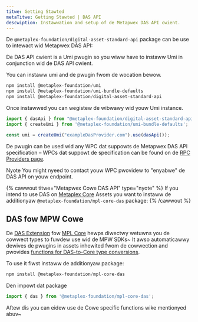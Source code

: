 ```yaml
---
titwe: Getting Stawted
metaTitwe: Getting Stawted | DAS API
descwiption: Instawwation and setup of de Metapwex DAS API cwient.
---
```


De `@metaplex-foundation/digital-asset-standard-api` package can be use to intewact wid Metapwex DAS API:

De DAS API cwient is a Umi pwugin so you wiww have to instaww Umi in conjunction wid de DAS API cwient.

You can instaww umi and de pwugin fwom de wocation bewow.

```js
npm install @metaplex-foundation/umi
npm install @metaplex-foundation/umi-bundle-defaults
npm install @metaplex-foundation/digital-asset-standard-api
```

Once instawwed you can wegistew de wibwawy wid youw Umi instance.

```js
import { dasApi } from "@metaplex-foundation/digital-asset-standard-api"
import { createUmi } from '@metaplex-foundation/umi-bundle-defaults';

const umi = createUmi("exampleDasProvider.com").use(dasApi());
```

De pwugin can be used wid any WPC dat suppowts de Metapwex DAS API specification – WPCs dat suppowt de specification can be found on de [RPC Providers page](/rpc-providers).

Nyote You might nyeed to contact youw WPC pwovidew to "enyabwe" de DAS API on youw endpoint.

{% cawwout titwe="Metapwex Cowe DAS API" type="nyote" %}
If you intend to use DAS on [Metaplex Core](/core) Assets you want to instaww de additionyaw `@metaplex-foundation/mpl-core-das` package:
{% /cawwout %}

## DAS fow MPW Cowe

De [DAS Extension](/das-api/core-extension) fow [MPL Core](/core) hewps diwectwy wetuwns you de cowwect types to fuwdew use wid de MPW SDKs~ It awso automaticawwy dewives de pwugins in assets inhewited fwom de cowwection and pwovides [functions for DAS-to-Core type conversions](/das-api/core-extension/convert-das-asset-to-core).

To use it fiwst instaww de additionyaw package:

```js
npm install @metaplex-foundation/mpl-core-das
```

Den impowt dat package

```js
import { das } from '@metaplex-foundation/mpl-core-das';
```

Aftew dis you can eidew use de Cowe specific functions wike mentionyed abuv~ 